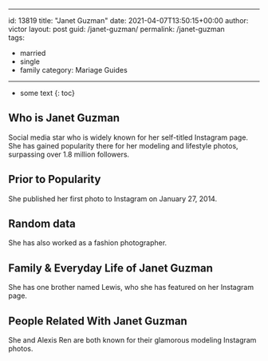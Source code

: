  ---
id: 13819
title: "Janet Guzman"
date: 2021-04-07T13:50:15+00:00
author: victor
layout: post
guid: /janet-guzman/
permalink: /janet-guzman  
tags:
  - married
  - single
  - family
category: Mariage Guides
---

* some text
{: toc}

## Who is Janet Guzman

Social media star who is widely known for her self-titled Instagram page. She has gained popularity there for her modeling and lifestyle photos, surpassing over 1.8 million followers. 

## Prior to Popularity

She published her first photo to Instagram on January 27, 2014.

## Random data

She has also worked as a fashion photographer.

## Family & Everyday Life of Janet Guzman

She has one brother named Lewis, who she has featured on her Instagram page.

## People Related With Janet Guzman

She and Alexis Ren are both known for their glamorous modeling Instagram photos. 
 